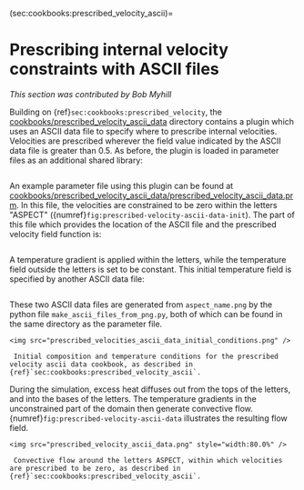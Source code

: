 (sec:cookbooks:prescribed_velocity_ascii)=
# Prescribing internal velocity constraints with ASCII files

*This section was contributed by Bob Myhill*

Building on {ref}`sec:cookbooks:prescribed_velocity`, the
[cookbooks/prescribed_velocity_ascii_data](https://www.github.com/geodynamics/aspect/blob/main/cookbooks/prescribed_velocity_ascii_data) directory contains a plugin which
uses an ASCII data file to specify where to prescribe internal velocities.
Velocities are prescribed wherever the field value indicated by the ASCII data
file is greater than 0.5. As before, the plugin is loaded in parameter files
as an additional shared library:

```{literalinclude} prescribed_velocity_ascii_data.prm.0.out
```

An example parameter file using this plugin can be found at
[cookbooks/prescribed_velocity_ascii_data/prescribed_velocity_ascii_data.prm](https://www.github.com/geodynamics/aspect/blob/main/cookbooks/prescribed_velocity_ascii_data/prescribed_velocity_ascii_data.prm).
In this file, the velocities are constrained to be zero within the letters
"ASPECT" ({numref}`fig:prescribed-velocity-ascii-data-init`). The part of this file which provides
the location of the ASCII file and the prescribed velocity field function is:

```{literalinclude} prescribed_velocity_ascii_data.prm.1.out
```

A temperature gradient is applied within the letters, while the temperature
field outside the letters is set to be constant. This initial temperature
field is specified by another ASCII data file:

```{literalinclude} prescribed_velocity_ascii_data.prm.2.out
```

These two ASCII data files are generated from `aspect_name.png` by the python
file `make_ascii_files_from_png.py`, both of which can be found in the same
directory as the parameter file.

```{figure-md} fig:prescribed-velocity-ascii-data-init
<img src="prescribed_velocities_ascii_data_initial_conditions.png" />

 Initial composition and temperature conditions for the prescribed velocity ascii data cookbook, as described in {ref}`sec:cookbooks:prescribed_velocity_ascii`.
```

During the simulation, excess heat diffuses out from the tops of the letters,
and into the bases of the letters. The temperature gradients in the
unconstrained part of the domain then generate convective flow.
{numref}`fig:prescribed-velocity-ascii-data` illustrates the resulting flow field.

```{figure-md} fig:prescribed-velocity-ascii-data
<img src="prescribed_velocity_ascii_data.png" style="width:80.0%" />

 Convective flow around the letters ASPECT, within which velocities are prescribed to be zero, as described in {ref}`sec:cookbooks:prescribed_velocity_ascii`.
```
